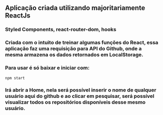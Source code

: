 ## Aplicação criada utilizando majoritariamente ReactJs
### Styled Components, react-router-dom, hooks

### Criada com o intuito de treinar algumas funções do React, essa aplicação faz uma requisição para API do Github, onde a mesma armazena os dados retornados em LocalStorage.

### Para usar é só baixar e iniciar com:
`npm start`

### Irá abrir a Home, nela será possível inserir o nome de qualquer usuário aqui do github e ao clicar em pesquisar, será possível visualizar todos os repositórios disponíveis desse mesmo usuário.


